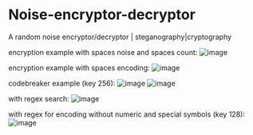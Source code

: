# Noise-encryptor-decryptor
A random noise encryptor/decryptor | steganography|cryptography

encryption example with spaces noise and spaces count:
![image](https://user-images.githubusercontent.com/109345462/215575509-c68bff65-73ca-41ec-a90f-0ea9a6c34858.png)

encryption example with spaces encoding:
![image](https://user-images.githubusercontent.com/109345462/215575964-0de00d42-a2d2-412f-823f-0fc152715e19.png)


codebreaker example (key 256):
![image](https://user-images.githubusercontent.com/109345462/215572121-9ec6cb7a-fef5-4dd7-bcd4-e3a83bd6bf97.png)
![image](https://user-images.githubusercontent.com/109345462/215572231-4ab49f3f-54fc-4087-b8a5-41dbc9b8c78c.png)

with regex search:
![image](https://user-images.githubusercontent.com/109345462/215572391-f63b26e5-dd20-44ca-9c2f-3b1e6531fee8.png)

with regex for encoding without numeric and special symbols (key 128):
![image](https://user-images.githubusercontent.com/109345462/215714931-e16f8a2b-b196-44a9-80f5-e3de38c6f6f2.png)
